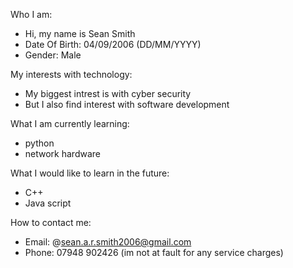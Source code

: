 Who I am:
- Hi, my name is Sean Smith
- Date Of Birth: 04/09/2006 (DD/MM/YYYY)
- Gender: Male

My interests with technology:
- My biggest intrest is with cyber security
- But I also find interest with software development

What I am currently learning:
- python
- network hardware

What I would like to learn in the future:
- C++
- Java script

How to contact me:
- Email: @sean.a.r.smith2006@gmail.com
- Phone: 07948 902426 (im not at fault for any service charges)
